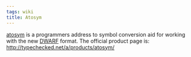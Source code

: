 ```yaml
---
tags: wiki
title: Atosym
---
```


[atosym](/wiki/atosym) is a programmers address to symbol conversion aid for working with the new [DWARF](/wiki/DWARF) format. The official product page is: <http://typechecked.net/a/products/atosym/>
